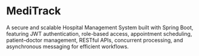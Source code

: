 # MediTrack
A secure and scalable Hospital Management System built with Spring Boot, featuring JWT authentication, role-based access, appointment scheduling, patient–doctor management, RESTful APIs, concurrent processing, and asynchronous messaging for efficient workflows.
